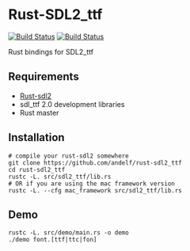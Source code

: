 Rust-SDL2_ttf
===============

[![Build Status](https://travis-ci.org/andelf/rust-sdl2_ttf.svg?branch=master)](https://travis-ci.org/andelf/rust-sdl2_ttf)
[![Build Status](https://drone.io/github.com/andelf/rust-sdl2_ttf/status.png)](https://drone.io/github.com/andelf/rust-sdl2_ttf/latest)

Rust bindings for SDL2_ttf

Requirements
------------

* [Rust-sdl2](https://github.com/AngryLawyer/rust-sdl2)
* sdl_ttf 2.0 development libraries
* Rust master

Installation
------------

```
# compile your rust-sdl2 somewhere
git clone https://github.com/andelf/rust-sdl2_ttf
cd rust-sdl2_ttf
rustc -L. src/sdl2_ttf/lib.rs
# OR if you are using the mac framework version
rustc -L. --cfg mac_framework src/sdl2_ttf/lib.rs
```

Demo
----

```
rustc -L. src/demo/main.rs -o demo
./demo font.[ttf|ttc|fon]
```
